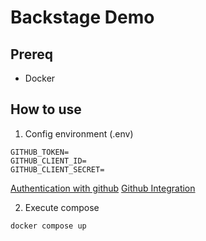 # Backstage Demo

## Prereq

- Docker

## How to use

1. Config environment (.env)

```
GITHUB_TOKEN=
GITHUB_CLIENT_ID=
GITHUB_CLIENT_SECRET=
```

[Authentication with github](https://backstage.io/docs/getting-started/config/authentication)
[Github Integration](https://backstage.io/docs/getting-started/config/authentication#setting-up-a-github-integration)

2. Execute compose

```
docker compose up
```
